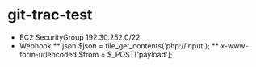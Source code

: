 # git-trac-test
* EC2 SecurityGroup 192.30.252.0/22
* Webhook
** json
 $json = file_get_contents('php://input');
** x-www-form-urlencoded
 $from = $_POST['payload'];
